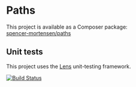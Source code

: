 # Paths

This project is available as a Composer package:   
[spencer-mortensen/paths](https://packagist.org/packages/spencer-mortensen/paths)


## Unit tests

This project uses the [Lens](http://lens.guide) unit-testing framework.

[![Build Status](https://travis-ci.org/Spencer-Mortensen/paths.png?branch=master)](https://travis-ci.org/Spencer-Mortensen/paths)
